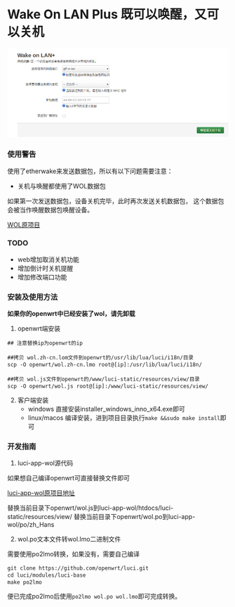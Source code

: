 # Wake On LAN Plus 既可以唤醒，又可以关机

![Wake On LAN+](openwrt/wolp.png)

### 使用警告

使用了etherwake来发送数据包，所以有以下问题需要注意：

- 关机与唤醒都使用了WOL数据包

如果第一次发送数据包，设备关机完毕，此时再次发送关机数据包，
这个数据包会被当作唤醒数据包唤醒设备。

[WOL原项目](https://github.com/openwrt/luci/tree/master/applications/luci-app-wol)



### TODO

- web增加取消关机功能
- 增加倒计时关机提醒
- 增加修改端口功能 

### 安装及使用方法

**如果你的openwrt中已经安装了wol，请先卸载**

1. openwrt端安装

```
## 注意替换ip为openwrt的ip

##拷贝 wol.zh-cn.lom文件到openwrt的/usr/lib/lua/luci/i18n/目录
scp -O openwrt/wol.zh-cn.lmo root@[ip]:/usr/lib/lua/luci/i18n/

##拷贝 wol.js文件到openwrt的/www/luci-static/resources/view/目录
scp -O openwrt/wol.js root@[ip]:/www/luci-static/resources/view/
```
2. 客户端安装
    - windows
        直接安装installer_windows_inno_x64.exe即可
    - linux/macos
        编译安装，进到项目目录执行`make &&sudo make install`即可

### 开发指南

1. luci-app-wol源代码

如果想自己编译openwrt可直接替换文件即可

[luci-app-wol原项目地址](https://github.com/openwrt/luci/tree/master/applications/luci-app-wol)

替换当前目录下openwrt/wol.js到luci-app-wol/htdocs/luci-static/resources/view/
替换当前目录下openwrt/wol.po到luci-app-wol/po/zh_Hans

2. wol.po文本文件转wol.lmo二进制文件

需要使用po2lmo转换，如果没有，需要自己编译

```
git clone https://github.com/openwrt/luci.git
cd luci/modules/luci-base
make po2lmo
```

便已完成po2lmo后使用`po2lmo wol.po wol.lmo`即可完成转换。

